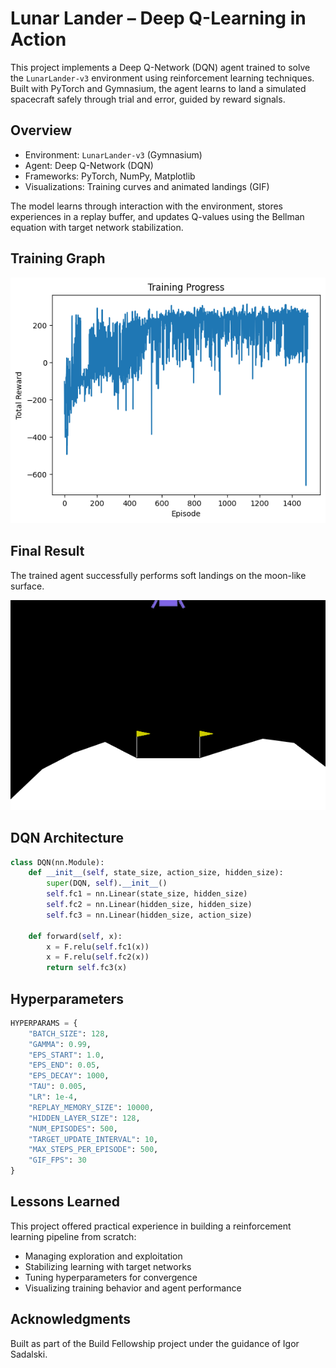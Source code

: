 # Lunar Lander – Deep Q-Learning in Action

This project implements a Deep Q-Network (DQN) agent trained to solve the `LunarLander-v3` environment using reinforcement learning techniques. Built with PyTorch and Gymnasium, the agent learns to land a simulated spacecraft safely through trial and error, guided by reward signals.

## Overview

- Environment: `LunarLander-v3` (Gymnasium)
- Agent: Deep Q-Network (DQN)
- Frameworks: PyTorch, NumPy, Matplotlib
- Visualizations: Training curves and animated landings (GIF)

The model learns through interaction with the environment, stores experiences in a replay buffer, and updates Q-values using the Bellman equation with target network stabilization.

## Training Graph

![Training Performance](./training.png)

## Final Result

The trained agent successfully performs soft landings on the moon-like surface.

![Landing GIF](./lander.gif)

## DQN Architecture

```python
class DQN(nn.Module):
    def __init__(self, state_size, action_size, hidden_size):
        super(DQN, self).__init__()
        self.fc1 = nn.Linear(state_size, hidden_size)
        self.fc2 = nn.Linear(hidden_size, hidden_size)
        self.fc3 = nn.Linear(hidden_size, action_size)

    def forward(self, x):
        x = F.relu(self.fc1(x))
        x = F.relu(self.fc2(x))
        return self.fc3(x)
```

## Hyperparameters

```python
HYPERPARAMS = {
    "BATCH_SIZE": 128,
    "GAMMA": 0.99,
    "EPS_START": 1.0,
    "EPS_END": 0.05,
    "EPS_DECAY": 1000,
    "TAU": 0.005,
    "LR": 1e-4,
    "REPLAY_MEMORY_SIZE": 10000,
    "HIDDEN_LAYER_SIZE": 128,
    "NUM_EPISODES": 500,
    "TARGET_UPDATE_INTERVAL": 10,
    "MAX_STEPS_PER_EPISODE": 500,
    "GIF_FPS": 30
}
```

## Lessons Learned

This project offered practical experience in building a reinforcement learning pipeline from scratch:
- Managing exploration and exploitation
- Stabilizing learning with target networks
- Tuning hyperparameters for convergence
- Visualizing training behavior and agent performance

## Acknowledgments

Built as part of the Build Fellowship project under the guidance of Igor Sadalski.
